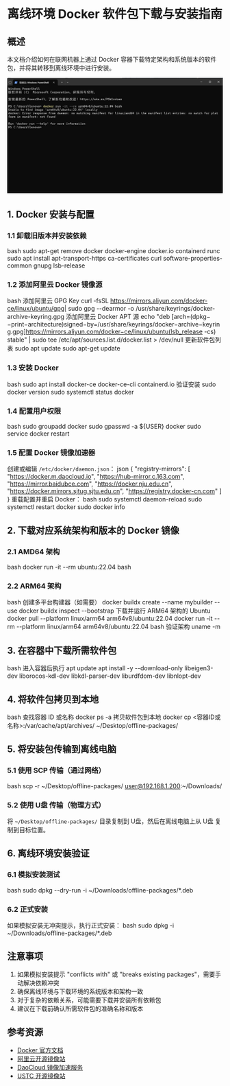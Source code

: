 
# 离线环境 Docker 软件包下载与安装指南

## 概述

本文档介绍如何在联网机器上通过 Docker 容器下载特定架构和系统版本的软件包，并将其转移到离线环境中进行安装。

![img1](https://github.com/WangYiNingbigdatabase/test/blob/main/%E5%B1%8F%E5%B9%95%E6%88%AA%E5%9B%BE%202025-10-03%20164645.png)
## 1. Docker 安装与配置

### 1.1 卸载旧版本并安装依赖
bash
sudo apt-get remove docker docker-engine docker.io containerd runc
sudo apt install apt-transport-https ca-certificates curl software-properties-common gnupg lsb-release
### 1.2 添加阿里云 Docker 镜像源
bash
添加阿里云 GPG Key
curl -fsSL https://mirrors.aliyun.com/docker-ce/linux/ubuntu/gpg| sudo gpg --dearmor -o /usr/share/keyrings/docker-archive-keyring.gpg
添加阿里云 Docker APT 源
echo "deb [arch=(dpkg−−print−architecture)signed−by=/usr/share/keyrings/docker−archive−keyring.gpg]https://mirrors.aliyun.com/docker−ce/linux/ubuntu(lsb_release -cs) stable" | sudo tee /etc/apt/sources.list.d/docker.list > /dev/null
更新软件包列表
sudo apt update
sudo apt-get update
### 1.3 安装 Docker
bash
sudo apt install docker-ce docker-ce-cli containerd.io
验证安装
sudo docker version
sudo systemctl status docker
### 1.4 配置用户权限
bash
sudo groupadd docker
sudo gpasswd -a ${USER} docker
sudo service docker restart
### 1.5 配置 Docker 镜像加速器
创建或编辑 `/etc/docker/daemon.json`：
json
{
"registry-mirrors": [
"https://docker.m.daocloud.io",
"https://hub-mirror.c.163.com",
"https://mirror.baidubce.com",
"https://docker.nju.edu.cn",
"https://docker.mirrors.sjtug.sjtu.edu.cn",
"https://registry.docker-cn.com"
]
}
重载配置并重启 Docker：
bash
sudo systemctl daemon-reload
sudo systemctl restart docker
sudo docker info
## 2. 下载对应系统架构和版本的 Docker 镜像

### 2.1 AMD64 架构
bash
docker run -it --rm ubuntu:22.04 bash
### 2.2 ARM64 架构
bash
创建多平台构建器（如需要）
docker buildx create --name mybuilder --use
docker buildx inspect --bootstrap
下载并运行 ARM64 架构的 Ubuntu
docker pull --platform linux/arm64 arm64v8/ubuntu:22.04
docker run -it --rm --platform linux/arm64 arm64v8/ubuntu:22.04 bash
验证架构
uname -m
## 3. 在容器中下载所需软件包
bash
进入容器后执行
apt update
apt install -y --download-only libeigen3-dev liborocos-kdl-dev libkdl-parser-dev liburdfdom-dev libnlopt-dev
## 4. 将软件包拷贝到本地
bash
查找容器 ID 或名称
docker ps -a
拷贝软件包到本地
docker cp <容器ID或名称>:/var/cache/apt/archives/ ~/Desktop/offline-packages/
## 5. 将安装包传输到离线电脑

### 5.1 使用 SCP 传输（通过网络）
bash
scp -r ~/Desktop/offline-packages/ user@192.168.1.200:~/Downloads/
### 5.2 使用 U盘 传输（物理方式）
将 `~/Desktop/offline-packages/` 目录复制到 U盘，然后在离线电脑上从 U盘 复制到目标位置。

## 6. 离线环境安装验证

### 6.1 模拟安装测试
bash
sudo dpkg --dry-run -i ~/Downloads/offline-packages/*.deb
### 6.2 正式安装
如果模拟安装无冲突提示，执行正式安装：
bash
sudo dpkg -i ~/Downloads/offline-packages/*.deb
## 注意事项

1. 如果模拟安装提示 "conflicts with" 或 "breaks existing packages"，需要手动解决依赖冲突
2. 确保离线环境与下载环境的系统版本和架构一致
3. 对于复杂的依赖关系，可能需要下载并安装所有依赖包
4. 建议在下载前确认所需软件包的准确名称和版本

## 参考资源

- [Docker 官方文档](https://docs.docker.com/)
- [阿里云开源镜像站](https://mirrors.aliyun.com/)
- [DaoCloud 镜像加速服务](https://github.com/DaoCloud/public-image-mirror)
- [USTC 开源镜像站](https://mirrors.ustc.edu.cn/)
